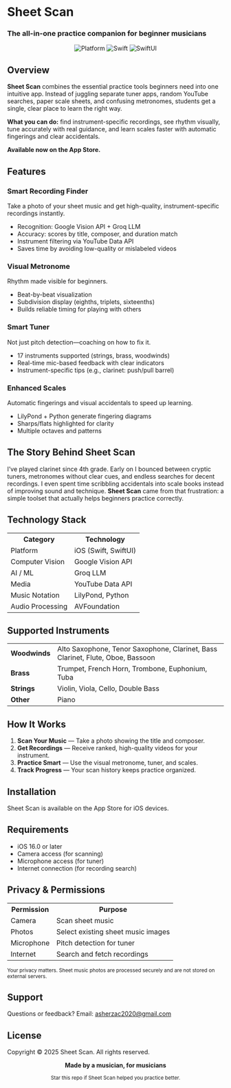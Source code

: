 <h1>Sheet Scan</h1>
<h3>The all-in-one practice companion for beginner musicians</h3>

<p align="center">
  <img src="https://img.shields.io/badge/Platform-iOS-lightgrey?style=for-the-badge" alt="Platform">
  <img src="https://img.shields.io/badge/Swift-5.0-orange?style=for-the-badge&logo=swift" alt="Swift">
  <img src="https://img.shields.io/badge/SwiftUI-blue?style=for-the-badge" alt="SwiftUI">
</p>

<h2>Overview</h2>
<p><strong>Sheet Scan</strong> combines the essential practice tools beginners need into one intuitive app. Instead of juggling separate tuner apps, random YouTube searches, paper scale sheets, and confusing metronomes, students get a single, clear place to learn the right way.</p>
<p><strong>What you can do:</strong> find instrument-specific recordings, see rhythm visually, tune accurately with real guidance, and learn scales faster with automatic fingerings and clear accidentals.</p>
<p><strong>Available now on the App Store.</strong></p>

<h2>Features</h2>

<h3>Smart Recording Finder</h3>
<p>Take a photo of your sheet music and get high-quality, instrument-specific recordings instantly.</p>
<ul>
  <li>Recognition: Google Vision API + Groq LLM</li>
  <li>Accuracy: scores by title, composer, and duration match</li>
  <li>Instrument filtering via YouTube Data API</li>
  <li>Saves time by avoiding low-quality or mislabeled videos</li>
</ul>

<h3>Visual Metronome</h3>
<p>Rhythm made visible for beginners.</p>
<ul>
  <li>Beat-by-beat visualization</li>
  <li>Subdivision display (eighths, triplets, sixteenths)</li>
  <li>Builds reliable timing for playing with others</li>
</ul>

<h3>Smart Tuner</h3>
<p>Not just pitch detection—coaching on how to fix it.</p>
<ul>
  <li>17 instruments supported (strings, brass, woodwinds)</li>
  <li>Real-time mic-based feedback with clear indicators</li>
  <li>Instrument-specific tips (e.g., clarinet: push/pull barrel)</li>
</ul>

<h3>Enhanced Scales</h3>
<p>Automatic fingerings and visual accidentals to speed up learning.</p>
<ul>
  <li>LilyPond + Python generate fingering diagrams</li>
  <li>Sharps/flats highlighted for clarity</li>
  <li>Multiple octaves and patterns</li>
</ul>

<h2>The Story Behind Sheet Scan</h2>
<p>I’ve played clarinet since 4th grade. Early on I bounced between cryptic tuners, metronomes without clear cues, and endless searches for decent recordings. I even spent time scribbling accidentals into scale books instead of improving sound and technique. <strong>Sheet Scan</strong> came from that frustration: a simple toolset that actually helps beginners practice correctly.</p>

<h2>Technology Stack</h2>
<table>
  <tr><th>Category</th><th>Technology</th></tr>
  <tr><td>Platform</td><td>iOS (Swift, SwiftUI)</td></tr>
  <tr><td>Computer Vision</td><td>Google Vision API</td></tr>
  <tr><td>AI / ML</td><td>Groq LLM</td></tr>
  <tr><td>Media</td><td>YouTube Data API</td></tr>
  <tr><td>Music Notation</td><td>LilyPond, Python</td></tr>
  <tr><td>Audio Processing</td><td>AVFoundation</td></tr>
</table>

<h2>Supported Instruments</h2>
<table>
  <tr>
    <td><strong>Woodwinds</strong></td>
    <td>Alto Saxophone, Tenor Saxophone, Clarinet, Bass Clarinet, Flute, Oboe, Bassoon</td>
  </tr>
  <tr>
    <td><strong>Brass</strong></td>
    <td>Trumpet, French Horn, Trombone, Euphonium, Tuba</td>
  </tr>
  <tr>
    <td><strong>Strings</strong></td>
    <td>Violin, Viola, Cello, Double Bass</td>
  </tr>
  <tr>
    <td><strong>Other</strong></td>
    <td>Piano</td>
  </tr>
</table>

<h2>How It Works</h2>
<ol>
  <li><strong>Scan Your Music</strong> — Take a photo showing the title and composer.</li>
  <li><strong>Get Recordings</strong> — Receive ranked, high-quality videos for your instrument.</li>
  <li><strong>Practice Smart</strong> — Use the visual metronome, tuner, and scales.</li>
  <li><strong>Track Progress</strong> — Your scan history keeps practice organized.</li>
</ol>

<h2>Installation</h2>
<p>Sheet Scan is available on the App Store for iOS devices.</p>

<h2>Requirements</h2>
<ul>
  <li>iOS 16.0 or later</li>
  <li>Camera access (for scanning)</li>
  <li>Microphone access (for tuner)</li>
  <li>Internet connection (for recording search)</li>
</ul>

<h2>Privacy &amp; Permissions</h2>
<table>
  <tr><th>Permission</th><th>Purpose</th></tr>
  <tr><td>Camera</td><td>Scan sheet music</td></tr>
  <tr><td>Photos</td><td>Select existing sheet music images</td></tr>
  <tr><td>Microphone</td><td>Pitch detection for tuner</td></tr>
  <tr><td>Internet</td><td>Search and fetch recordings</td></tr>
</table>
<p><small>Your privacy matters. Sheet music photos are processed securely and are not stored on external servers.</small></p>

<h2>Support</h2>
<p>Questions or feedback? Email: <a href="mailto:asherzac2020@gmail.com">asherzac2020@gmail.com</a></p>

<h2>License</h2>
<p>Copyright © 2025 Sheet Scan. All rights reserved.</p>

<p align="center"><strong>Made by a musician, for musicians</strong></p>
<p align="center"><small>Star this repo if Sheet Scan helped you practice better.</small></p>
